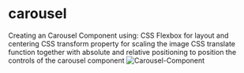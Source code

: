 # carousel
Creating an Carousel Component 
using:
CSS Flexbox for layout and centering
CSS transform property for scaling the image
CSS translate function together with absolute and relative positioning to position the controls of the carousel component
![Carousel-Component](https://user-images.githubusercontent.com/77103357/139832306-93ae9deb-32e0-443d-99bc-3aecc5768570.png)
